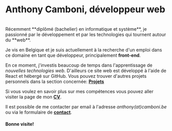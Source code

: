  # **Anthony Camboni, développeur web**
<br />
Récemment **diplômé (bachelier) en informatique et système**, je passionné par le développement et par les technologies qui tournent autour du **web**.

Je vis en Belgique et je suis actuellement à la recherche d'un emploi dans ce domaine en tant que développeur, principalement **front-end**.

En ce moment, j'investis beaucoup de temps dans l'apprentissage de *nouvelles technologies web*. D'ailleurs ce site web est développé à l'aide de React et hébergé sur GitHub. Vous pouvez trouver d'autres projets personnels dans la section concernée: **[Projets](#/projects)**

Si vous voulez en savoir plus sur mes compétences vous pouvez aller visiter la page de mon **[CV](#/resume)**.

Il est possible de me contacter par email à l'adresse *anthony(at)camboni.be* ou via le formulaire de **[contact](#/contact)**.

#### Bonne visite!